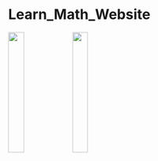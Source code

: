 # Learn_Math_Website


<img src="https://user-images.githubusercontent.com/94618324/202758998-a1dde512-0a66-4897-90df-dd524d49ca9c.png" width=25% height=25%>

<img src="https://user-images.githubusercontent.com/94618324/202759012-22826528-700e-4871-8ff0-a67f90a19165.png" width=25% height=25%>
